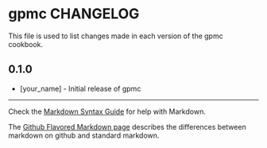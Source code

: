 gpmc CHANGELOG
==============

This file is used to list changes made in each version of the gpmc cookbook.

0.1.0
-----
- [your_name] - Initial release of gpmc

- - -
Check the [Markdown Syntax Guide](http://daringfireball.net/projects/markdown/syntax) for help with Markdown.

The [Github Flavored Markdown page](http://github.github.com/github-flavored-markdown/) describes the differences between markdown on github and standard markdown.
